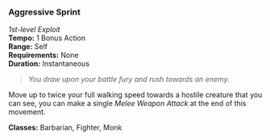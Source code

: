 ### Aggressive Sprint
*1st-level Exploit*  
**Tempo:** 1 Bonus Action  
**Range:** Self  
**Requirements:** None  
**Duration:** Instantaneous  

> *You draw upon your battle fury and rush towards an enemy.*

Move up to twice your full walking speed towards a hostile creature that you can see, you can make a single *Melee Weapon Attack* at the end of this movement.

**Classes:** Barbarian, Fighter, Monk